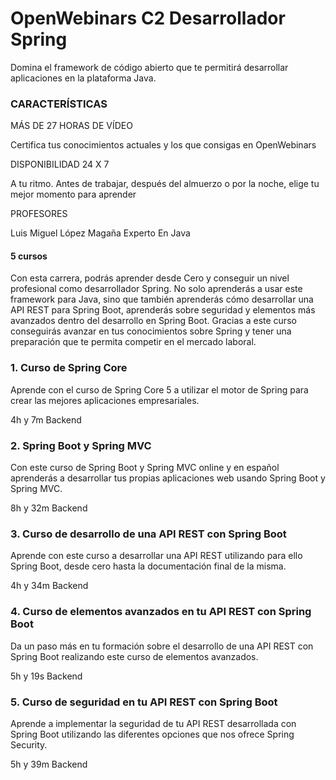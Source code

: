 # OpenWebinars C2 Desarrollador Spring

Domina el framework de código abierto que te permitirá desarrollar aplicaciones en la plataforma Java.

### CARACTERÍSTICAS

MÁS DE 27 HORAS DE VÍDEO

Certifica tus conocimientos actuales y los que consigas en OpenWebinars

DISPONIBILIDAD 24 X 7

A tu ritmo. Antes de trabajar, después del almuerzo o por la noche, elige tu mejor momento para aprender

PROFESORES

Luis Miguel López Magaña Experto En Java

#### 5 cursos

Con esta carrera, podrás aprender desde Cero y conseguir un nivel profesional como desarrollador Spring. No solo aprenderás a usar este framework para Java, sino que también aprenderás cómo desarrollar una API REST para Spring Boot, aprenderás sobre seguridad y elementos más avanzados dentro del desarrollo en Spring Boot. Gracias a este curso conseguirás avanzar en tus conocimientos sobre Spring y tener una preparación que te permita competir en el mercado laboral.

### 1. Curso de Spring Core

Aprende con el curso de Spring Core 5 a utilizar el motor de Spring para crear las mejores aplicaciones empresariales.

4h y 7m  Backend

### 2. Spring Boot y Spring MVC

Con este curso de Spring Boot y Spring MVC online y en español aprenderás a desarrollar tus propias aplicaciones web usando Spring Boot y Spring MVC.

8h y 32m Backend

### 3. Curso de desarrollo de una API REST con Spring Boot

Aprende con este curso a desarrollar una API REST utilizando para ello Spring Boot, desde cero hasta la documentación final de la misma.

4h y 34m Backend

### 4. Curso de elementos avanzados en tu API REST con Spring Boot

Da un paso más en tu formación sobre el desarrollo de una API REST con Spring Boot realizando este curso de elementos avanzados.

5h y 19s Backend

### 5. Curso de seguridad en tu API REST con Spring Boot

Aprende a implementar la seguridad de tu API REST desarrollada con Spring Boot utilizando las diferentes opciones que nos ofrece Spring Security.

5h y 39m Backend




